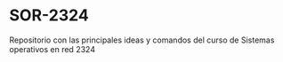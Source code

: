 # SOR-2324
Repositorio con las principales ideas y comandos del curso de Sistemas operativos en red 2324
